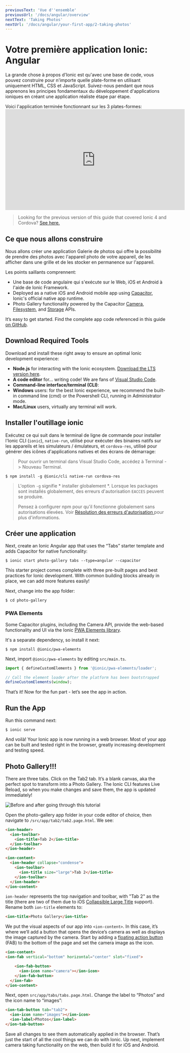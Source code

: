 ```yaml
---
previousText: 'Vue d''ensemble'
previousUrl: '/docs/angular/overview'
nextText: 'Taking Photos'
nextUrl: '/docs/angular/your-first-app/2-taking-photos'
---
```


# Votre première application Ionic: Angular

La grande chose à propos d'Ionic est qu'avec une base de code, vous pouvez construire pour n'importe quelle plate-forme en utilisant uniquement HTML, CSS et JavaScript. Suivez-nous pendant que nous apprenons les principes fondamentaux du développement d'applications ioniques en créant une application réaliste étape par étape.

Voici l'application terminée fonctionnant sur les 3 plates-formes: <iframe width="560" height="315" src="https://www.youtube.com/embed/0ASQ13Y1Rk4" frameborder="0" allow="accelerometer; autoplay; encrypted-media; gyroscope; picture-in-picture" allowfullscreen mark="crwd-mark"></iframe> 

> Looking for the previous version of this guide that covered Ionic 4 and Cordova? [See here.](/docs/developer-resources/guides/first-app-v4/intro)

## Ce que nous allons construire

Nous allons créer une application Galerie de photos qui offre la possibilité de prendre des photos avec l'appareil photo de votre appareil, de les afficher dans une grille et de les stocker en permanence sur l'appareil.

Les points saillants comprennent:

* Une base de code angulaire qui s'exécute sur le Web, iOS et Android à l'aide de Ionic Framework.
* Deployed as a native iOS and Android mobile app using [Capacitor](https://capacitor.ionicframework.com), Ionic's official native app runtime.
* Photo Gallery functionality powered by the Capacitor [Camera](https://capacitor.ionicframework.com/docs/apis/camera), [Filesystem](https://capacitor.ionicframework.com/docs/apis/filesystem), and [Storage](https://capacitor.ionicframework.com/docs/apis/storage) APIs.

It’s easy to get started. Find the complete app code referenced in this guide [on GitHub](https://github.com/ionic-team/photo-gallery-capacitor-ng).

## Download Required Tools

Download and install these right away to ensure an optimal Ionic development experience:

* **Node.js** for interacting with the Ionic ecosystem. [Download the LTS version here](https://nodejs.org/en/).
* **A code editor** for... writing code! We are fans of [Visual Studio Code](https://code.visualstudio.com/).
* **Command-line interface/terminal (CLI)**: 
 * **Windows** users: for the best Ionic experience, we recommend the built-in command line (cmd) or the Powershell CLI, running in Administrator mode. 
 * **Mac/Linux** users, virtually any terminal will work.

## Installer l'outillage ionic

Exécutez ce qui suit dans le terminal de ligne de commande pour installer l'Ionic CLI (`ionic`), `native-run`, utilisé pour exécuter des binaires natifs sur les appareils et les simulateurs / émulateurs, et `cordova-res`, utilisé pour générer des icônes d'applications natives et des écrans de démarrage:

> Pour ouvrir un terminal dans Visual Studio Code, accédez à Terminal -> Nouveau Terminal.

```shell
$ npm install -g @ionic/cli native-run cordova-res
```

> L'option ` -g ` signifie * installer globalement *. Lorsque les packages sont installés globalement, des erreurs d'autorisation ` EACCES ` peuvent se produire.
> 
> Pensez à configurer npm pour qu'il fonctionne globalement sans autorisations élevées. Voir [ Résolution des erreurs d'autorisation ](/docs/faq/tips#resolving-permission-errors) pour plus d'informations.

## Créer une application

Next, create an Ionic Angular app that uses the “Tabs” starter template and adds Capacitor for native functionality:

```shell
$ ionic start photo-gallery tabs --type=angular --capacitor
```

This starter project comes complete with three pre-built pages and best practices for Ionic development. With common building blocks already in place, we can add more features easily!

Next, change into the app folder:

```shell
$ cd photo-gallery
```

### PWA Elements

Some Capacitor plugins, including the Camera API, provide the web-based functionality and UI via the Ionic [PWA Elements library](https://github.com/ionic-team/ionic-pwa-elements).

It's a separate dependency, so install it next:

```shell
$ npm install @ionic/pwa-elements
```

Next, import `@ionic/pwa-elements` by editing `src/main.ts`.

```typescript
import { defineCustomElements } from '@ionic/pwa-elements/loader';

// Call the element loader after the platform has been bootstrapped
defineCustomElements(window);
```

That’s it! Now for the fun part - let’s see the app in action.

## Run the App

Run this command next:

```shell
$ ionic serve
```

And voilà! Your Ionic app is now running in a web browser. Most of your app can be built and tested right in the browser, greatly increasing development and testing speed.

## Photo Gallery!!!

There are three tabs. Click on the Tab2 tab. It’s a blank canvas, aka the perfect spot to transform into a Photo Gallery. The Ionic CLI features Live Reload, so when you make changes and save them, the app is updated immediately!

![Before and after going through this tutorial](/docs/assets/img/guides/first-app-cap-ng/email-photogallery.gif)

Open the photo-gallery app folder in your code editor of choice, then navigate to `/src/app/tab2/tab2.page.html`. We see:

```html
<ion-header>
  <ion-toolbar>
    <ion-title>Tab 2</ion-title>
  </ion-toolbar>
</ion-header>

<ion-content>
  <ion-header collapse="condense">
    <ion-toolbar>
      <ion-title size="large">Tab 2</ion-title>
    </ion-toolbar>
  </ion-header>
</ion-content>
```

`ion-header` represents the top navigation and toolbar, with "Tab 2" as the title (there are two of them due to iOS [Collapsible Large Title](https://ionicframework.com/docs/api/title#collapsible-large-titles) support). Rename both `ion-title` elements to:

```html
<ion-title>Photo Gallery</ion-title>
```

We put the visual aspects of our app into `<ion-content>`. In this case, it’s where we’ll add a button that opens the device’s camera as well as displays the image captured by the camera. Start by adding a [floating action button](https://ionicframework.com/docs/api/fab) (FAB) to the bottom of the page and set the camera image as the icon.

```html
<ion-content>
<ion-fab vertical="bottom" horizontal="center" slot="fixed">

    <ion-fab-button>
      <ion-icon name="camera"></ion-icon>
    </ion-fab-button>
  </ion-fab>
</ion-content>
```

Next, open `src/app/tabs/tabs.page.html`. Change the label to “Photos” and the icon name to “images”:

```html
<ion-tab-button tab="tab2">
  <ion-icon name="images"></ion-icon>
  <ion-label>Photos</ion-label>
</ion-tab-button>
```

Save all changes to see them automatically applied in the browser. That’s just the start of all the cool things we can do with Ionic. Up next, implement camera taking functionality on the web, then build it for iOS and Android.